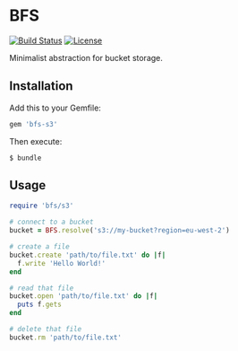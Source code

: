 # BFS

[![Build Status](https://travis-ci.org/bsm/bfs.rb.png?branch=master)](https://travis-ci.org/bsm/bfs.rb)
[![License](https://img.shields.io/badge/License-Apache%202.0-blue.svg)](https://opensource.org/licenses/Apache-2.0)

Minimalist abstraction for bucket storage.

## Installation

Add this to your Gemfile:

```ruby
gem 'bfs-s3'
```

Then execute:

```shell
$ bundle
```

## Usage

```ruby
require 'bfs/s3'

# connect to a bucket
bucket = BFS.resolve('s3://my-bucket?region=eu-west-2')

# create a file
bucket.create 'path/to/file.txt' do |f|
  f.write 'Hello World!'
end

# read that file
bucket.open 'path/to/file.txt' do |f|
  puts f.gets
end

# delete that file
bucket.rm 'path/to/file.txt'
```
